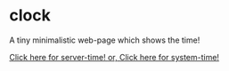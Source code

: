# clock
A tiny minimalistic web-page which shows the time! 

[ Click here for server-time! ](https://htmlpreview.github.io/?https://github.com/vbloom-x3/clock/blob/50561e193f9d2627899a7d3c05cf758369029f90/src/server/index.html)
[ or, Click here for system-time! ](https://htmlpreview.github.io/?https://github.com/vbloom-x3/clock/blob/3d0df2acf5d3d94801a960d0c99e0702b8cd0026/src/system/index.html)
